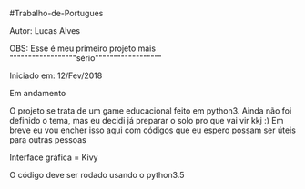 #Trabalho-de-Portugues

Autor: Lucas Alves

OBS: Esse é meu primeiro projeto mais """"""""""""""""""sério""""""""""""""""""

Iniciado em: 12/Fev/2018

Em andamento

O projeto se trata de um game educacional feito em python3.
Ainda não foi definido o tema, mas eu decidi já preparar o solo pro que vai vir kkj :)
Em breve eu vou encher isso aqui com códigos que eu espero possam ser úteis para outras pessoas

Interface gráfica = Kivy

O código deve ser rodado usando o python3.5 
